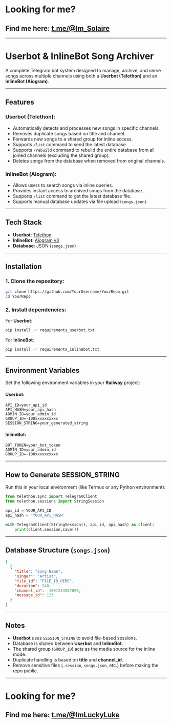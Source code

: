 
# **Looking for me?**  
## **Find me here: [t.me/@Im_Solaire](https://t.me/Im_Solaire)**  

---

# **Userbot & InlineBot Song Archiver**

A complete Telegram bot system designed to manage, archive, and serve songs across multiple channels using both a **Userbot (Telethon)** and an **InlineBot (Aiogram)**.

---

## **Features**

### Userbot (Telethon):
- Automatically detects and processes new songs in specific channels.
- Removes duplicate songs based on title and channel.
- Forwards new songs to a shared group for inline access.
- Supports `/list` command to send the latest database.
- Supports `/rebuild` command to rebuild the entire database from all joined channels (excluding the shared group).
- Deletes songs from the database when removed from original channels.

### InlineBot (Aiogram):
- Allows users to search songs via inline queries.
- Provides instant access to archived songs from the database.
- Supports `/list` command to get the latest database file.
- Supports manual database updates via file upload (`songs.json`).

---

## **Tech Stack**
- **Userbot**: [Telethon](https://github.com/LonamiWebs/Telethon)
- **InlineBot**: [Aiogram v3](https://github.com/aiogram/aiogram)
- **Database**: JSON (`songs.json`)

---

## **Installation**

### 1. Clone the repository:
```bash
git clone https://github.com/YourUsername/YourRepo.git
cd YourRepo
```

### 2. Install dependencies:
For **Userbot**:
```bash
pip install -r requirements_userbot.txt
```
For **InlineBot**:
```bash
pip install -r requirements_inlinebot.txt
```

---

## **Environment Variables**

Set the following environment variables in your **Railway** project:

#### Userbot:
```env
API_ID=your_api_id
API_HASH=your_api_hash
ADMIN_ID=your_admin_id
GROUP_ID=-100xxxxxxxxxx
SESSION_STRING=your_generated_string
```

#### InlineBot:
```env
BOT_TOKEN=your_bot_token
ADMIN_ID=your_admin_id
GROUP_ID=-100xxxxxxxxxx
```

---

## **How to Generate SESSION_STRING**

Run this in your local environment (like Termux or any Python environment):

```python
from telethon.sync import TelegramClient
from telethon.sessions import StringSession

api_id = YOUR_API_ID
api_hash = 'YOUR_API_HASH'

with TelegramClient(StringSession(), api_id, api_hash) as client:
    print(client.session.save())
```

---

## **Database Structure (`songs.json`)**
```json
[
  {
    "title": "Song Name",
    "singer": "Artist",
    "file_id": "FILE_ID_HERE",
    "duration": 240,
    "channel_id": -1001234567890,
    "message_id": 123
  }
]
```

---

## **Notes**
- **Userbot** uses `SESSION_STRING` to avoid file-based sessions.
- Database is shared between **Userbot** and **InlineBot**.
- The shared group (`GROUP_ID`) acts as the media source for the inline mode.
- Duplicate handling is based on **title** and **channel_id**.
- Remove sensitive files (`.session`, `songs.json`, etc.) before making the repo public.

---

# **Looking for me?**  
## **Find me here: [t.me/@ImLuckyLuke](https://t.me/ImLuckyLuke)**  
